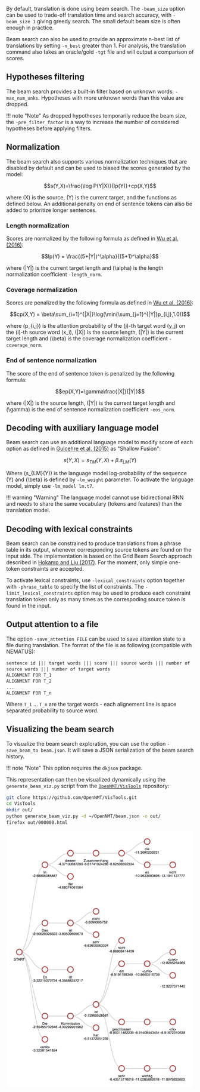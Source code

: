 By default, translation is done using beam search. The `-beam_size` option can be used to trade-off translation time and search accuracy, with `-beam_size 1` giving greedy search. The small default beam size is often enough in practice.

Beam search can also be used to provide an approximate n-best list of translations by setting `-n_best` greater than 1. For analysis, the translation command also takes an oracle/gold `-tgt` file and will output a comparison of scores.

## Hypotheses filtering

The beam search provides a built-in filter based on unknown words: `-max_num_unks`. Hypotheses with more unknown words than this value are dropped.

!!! note "Note"
    As dropped hypotheses temporarily reduce the beam size, the `-pre_filter_factor` is a way to increase the number of considered hypotheses before applying filters.

## Normalization

The beam search also supports various normalization techniques that are disabled by default and can be used to biased the scores generated by the model:

$$s(Y,X)=\frac{\log P(Y|X)}{lp(Y)}+cp(X,Y)$$

where \(X\) is the source, \(Y\) is the current target, and the functions as defined below. An additional penalty on end of sentence tokens can also be added to prioritize longer sentences.

### Length normalization

Scores are normalized by the following formula as defined in [Wu et al. (2016)](../references.md#GNMT):

$$lp(Y) = \frac{(5+|Y|)^\alpha}{(5+1)^\alpha}$$

where \(|Y|\) is the current target length and \(\alpha\) is the length normalization coefficient `-length_norm`.

### Coverage normalization

Scores are penalized by the following formula as defined in [Wu et al. (2016)](../references.md#GNMT):

$$cp(X,Y) = \beta\sum_{i=1}^{|X|}\log(\min(\sum_{j=1}^{|Y|}p_{i,j},1.0))$$

where \(p_{i,j}\) is the attention probability of the \(j\)-th target word \(y_j\) on the \(i\)-th source word \(x_i\), \(|X|\) is the source length, \(|Y|\) is the current target length and \(\beta\) is the coverage normalization coefficient `-coverage_norm`.

### End of sentence normalization

The score of the end of sentence token is penalized by the following formula:

$$ep(X,Y)=\gamma\frac{|X|}{|Y|}$$

where \(|X|\) is the source length, \(|Y|\) is the current target length and \(\gamma\) is the end of sentence normalization coefficient `-eos_norm`.

## Decoding with auxiliary language model

Beam search can use an additional language model to modify score of each option as defined in [Gulcehre et al. (2015)](../references.md#LMShallowFusion) as "Shallow Fusion":

$$s(Y,X) = s_{TM}(Y,X) + \beta.s_{LM}(Y)$$

Where \(s_{LM}(Y)\) is the language model log-probability of the sequence  \(Y\) and \(\beta\) is defined by `-lm_weight` parameter.
To activate the language model, simply use `-lm_model lm.t7`.

!!! warning "Warning"
    The language model cannot use bidirectional RNN and needs to share the same vocabulary (tokens and features) than the translation model.

## Decoding with lexical constraints

Beam search can be constrained to produce translations from a phrase table in its output, whenever corresponding source tokens are found on the input side.
The implementation is based on the Grid Beam Search approach described in [Hokamp and Liu (2017)](../references.md#GBS).
For the moment, only simple one-token constraints are accepted.

To activate lexical constraints, use `-lexical_constraints` option together with `-phrase_table` to specify the list of constraints.
The `-limit_lexical_constraints` option may be used to produce each constraint translation token only as many times as the correspoding source token is found in the input.

## Output attention to a file

The option `-save_attention FILE` can be used to save attention state to a file during translation. The format of the file is as following (compatible with NEMATUS):

```
sentence id ||| target words ||| score ||| source words ||| number of source words ||| number of target words
ALIGNMENT FOR T_1
ALIGNMENT FOR T_2
...
ALIGNMENT FOR T_n

```

Where `T_1` ... `T_n` are the target words - each alignement line is space separated probability to source word.

## Visualizing the beam search

To visualize the beam search exploration, you can use the option `-save_beam_to beam.json`. It will save a JSON serialization of the beam search history.

!!! note "Note"
    This option requires the `dkjson` package.

This representation can then be visualized dynamically using the `generate_beam_viz.py` script from the [`OpenNMT/VisTools`](https://github.com/OpenNMT/VisTools) repository:

```bash
git clone https://github.com/OpenNMT/VisTools.git
cd VisTools
mkdir out/
python generate_beam_viz.py -d ~/OpenNMT/beam.json -o out/
firefox out/000000.html
```

![Beam search visualization](../img/beam_search.png)
